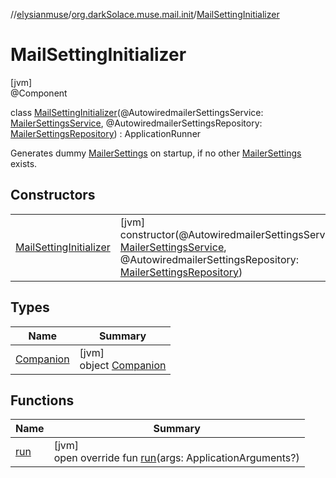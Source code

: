 //[elysianmuse](../../../index.md)/[org.darkSolace.muse.mail.init](../index.md)/[MailSettingInitializer](index.md)

# MailSettingInitializer

[jvm]\
@Component

class [MailSettingInitializer](index.md)(@AutowiredmailerSettingsService: [MailerSettingsService](../../org.darkSolace.muse.mail.service/-mailer-settings-service/index.md), @AutowiredmailerSettingsRepository: [MailerSettingsRepository](../../org.darkSolace.muse.mail.repository/-mailer-settings-repository/index.md)) : ApplicationRunner

Generates dummy [MailerSettings](../../org.darkSolace.muse.mail.model/-mailer-settings/index.md) on startup, if no other [MailerSettings](../../org.darkSolace.muse.mail.model/-mailer-settings/index.md) exists.

## Constructors

| | |
|---|---|
| [MailSettingInitializer](-mail-setting-initializer.md) | [jvm]<br>constructor(@AutowiredmailerSettingsService: [MailerSettingsService](../../org.darkSolace.muse.mail.service/-mailer-settings-service/index.md), @AutowiredmailerSettingsRepository: [MailerSettingsRepository](../../org.darkSolace.muse.mail.repository/-mailer-settings-repository/index.md)) |

## Types

| Name | Summary |
|---|---|
| [Companion](-companion/index.md) | [jvm]<br>object [Companion](-companion/index.md) |

## Functions

| Name | Summary |
|---|---|
| [run](run.md) | [jvm]<br>open override fun [run](run.md)(args: ApplicationArguments?) |
